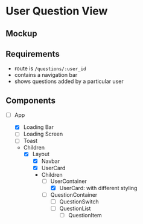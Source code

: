# User Question View

## Mockup

## Requirements

- route is `/questions/:user_id`
- contains a navigation bar
- shows questions added by a particular user

## Components

- [ ] App

  - [x] Loading Bar
  - [ ] Loading Screen
  - [ ] Toast
  - Children
    - [x] Layout
      - [x] Navbar
      - [x] UserCard
      - Children
        - [ ] UserContainer
          - [x] UserCard: with different styling
        - [ ] QuestionContainer
          - [ ] QuestionSwitch
          - [ ] QuestionList
            - [ ] QuestionItem
